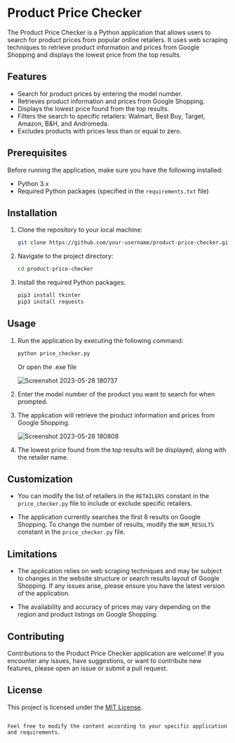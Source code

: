 # Product Price Checker

The Product Price Checker is a Python application that allows users to search for product prices from popular online retailers. It uses web scraping techniques to retrieve product information and prices from Google Shopping and displays the lowest price from the top results.

## Features

- Search for product prices by entering the model number.
- Retrieves product information and prices from Google Shopping.
- Displays the lowest price found from the top results.
- Filters the search to specific retailers: Walmart, Best Buy, Target, Amazon, B&H, and Andromeda.
- Excludes products with prices less than or equal to zero.

## Prerequisites

Before running the application, make sure you have the following installed:

- Python 3.x
- Required Python packages (specified in the `requirements.txt` file)

## Installation

1. Clone the repository to your local machine:

   ```bash
   git clone https://github.com/your-username/product-price-checker.git
   ```

2. Navigate to the project directory:

   ```bash
   cd product-price-checker
   ```

3. Install the required Python packages:

   ```bash
   pip3 install tkinter
   pip3 install requests
   ```

## Usage

1. Run the application by executing the following command:

   ```bash
   python price_checker.py
   ```
   
   Or open the .exe file
   
   ![Screenshot 2023-05-28 180737](https://github.com/itsvictorg/best-price-finder/assets/72170737/0712bfa9-7666-444b-bb8b-978ad0ee7ceb)

2. Enter the model number of the product you want to search for when prompted.

3. The application will retrieve the product information and prices from Google Shopping.

   ![Screenshot 2023-05-28 180808](https://github.com/itsvictorg/best-price-finder/assets/72170737/512a9452-6ac6-43a4-9b94-aa19db49e33b)

4. The lowest price found from the top results will be displayed, along with the retailer name.

## Customization

- You can modify the list of retailers in the `RETAILERS` constant in the `price_checker.py` file to include or exclude specific retailers.

- The application currently searches the first 8 results on Google Shopping. To change the number of results, modify the `NUM_RESULTS` constant in the `price_checker.py` file.

## Limitations

- The application relies on web scraping techniques and may be subject to changes in the website structure or search results layout of Google Shopping. If any issues arise, please ensure you have the latest version of the application.

- The availability and accuracy of prices may vary depending on the region and product listings on Google Shopping.

## Contributing

Contributions to the Product Price Checker application are welcome! If you encounter any issues, have suggestions, or want to contribute new features, please open an issue or submit a pull request.

## License

This project is licensed under the [MIT License](LICENSE).

```

Feel free to modify the content according to your specific application and requirements.
